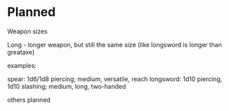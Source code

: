 # Planned

<!-- TODO: Define more items tags -->

Weapon sizes

Long - longer weapon, but still the same size (like longsword is longer than greataxe)


examples:

spear: 1d6/1d8 piercing; medium, versatile, reach
longsword: 1d10 piercing, 1d10 slashing; medium, long, two-handed

others planned